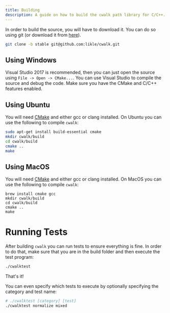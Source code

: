 ```yaml
---
title: Building
description: A guide on how to build the cwalk path library for C/C++.
---
```


In order to build the source, you will have to download it. You can do so using git (or download it from [here](https://github.com/likle/cwalk/archive/stable.zip)).
```bash
git clone -b stable git@github.com:likle/cwalk.git
```

## Using Windows
Visual Studio 2017 is recommended, then you can just open the source using ``File -> Open -> CMake...``. You can use Visual Studio to compile the source and debug the code. Make sure you have the CMake and C/C++ features enabled.

## Using Ubuntu
You will need [CMake](https://cmake.org/download/) and either gcc or clang installed. On Ubuntu you can use the following to compile ``cwalk``:
```bash
sudo apt-get install build-essential cmake
mkdir cwalk/build
cd cwalk/build
cmake ..
make
```

## Using MacOS
You will need [CMake](https://cmake.org/download/) and either gcc or clang installed. On MacOS you can use the following to compile ``cwalk``:
```
brew install cmake gcc
mkdir cwalk/build
cd cwalk/build
cmake ..
make
```
# Running Tests
After building ``cwalk`` you can run tests to ensure everything is fine. In order to do that, make sure that you are in the build folder and then execute the test program:

```bash
./cwalktest
```

That's it!

You can even specify which tests to execute by optionally specifying the category and test name:
```bash
# ./cwalktest [category] [test]
./cwalktest normalize mixed
```

